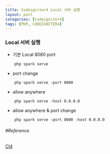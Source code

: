 ```yaml
---
title: Codeigniter4 Local 서버 실행
layout: post
categories: [Codeigniter4]
tags: [PHP, CODEIGNITER4]
---
```


### Local 서버 실행

- 기본 Local 8080 port  
```  
    php spark serve       
``` 

- port change  
```  
    php spark serve -port 8000       
``` 

- allow anywhere  
```
    php spark serve -host 0.0.0.0         
``` 

- allow anywhere & port change
```
    php spark serve -port 8000 -host 0.0.0.0       
``` 


###### #Reference  
[CI4](https://blog.naver.com/pareko/221862055929)
